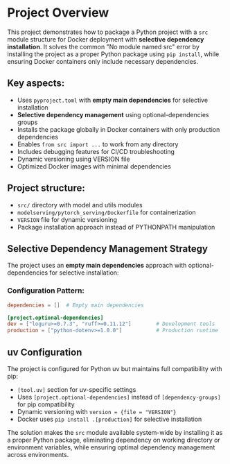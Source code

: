 # Project Overview

This project demonstrates how to package a Python project with a `src` module structure for Docker deployment with **selective dependency installation**. It solves the common "No module named src" error by installing the project as a proper Python package using `pip install`, while ensuring Docker containers only include necessary dependencies.

## Key aspects:
- Uses `pyproject.toml` with **empty main dependencies** for selective installation
- **Selective dependency management** using optional-dependencies groups
- Installs the package globally in Docker containers with only production dependencies
- Enables `from src import ...` to work from any directory
- Includes debugging features for CI/CD troubleshooting
- Dynamic versioning using VERSION file
- Optimized Docker images with minimal dependencies

## Project structure:
- `src/` directory with model and utils modules
- `modelserving/pytorch_serving/Dockerfile` for containerization
- `VERSION` file for dynamic versioning
- Package installation approach instead of PYTHONPATH manipulation

## Selective Dependency Management Strategy

The project uses an **empty main dependencies** approach with optional-dependencies for selective installation:

### Configuration Pattern:
```toml
dependencies = []  # Empty main dependencies

[project.optional-dependencies]
dev = ["loguru>=0.7.3", "ruff>=0.11.12"]        # Development tools
production = ["python-dotenv>=1.0.0"]           # Production runtime
```


## uv Configuration
The project is configured for Python uv but maintains full compatibility with pip:
- `[tool.uv]` section for uv-specific settings
- Uses `[project.optional-dependencies]` instead of `[dependency-groups]` for pip compatibility
- Dynamic versioning with `version = {file = "VERSION"}`
- Docker uses `pip install .[production]` for selective installation

The solution makes the `src` module available system-wide by installing it as a proper Python package, eliminating dependency on working directory or environment variables, while ensuring optimal dependency management across environments.